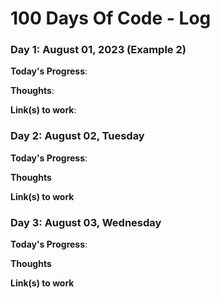 # 100 Days Of Code - Log

### Day 1: August 01, 2023 (Example 2)

**Today's Progress**: 

**Thoughts**: 

**Link(s) to work**: 


### Day 2: August 02, Tuesday

**Today's Progress**: 

**Thoughts** 

**Link(s) to work**

### Day 3: August 03, Wednesday

**Today's Progress**: 

**Thoughts** 

**Link(s) to work**